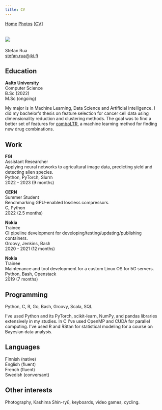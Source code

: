 ```yaml
---
title: CV
---
```


[Home](index.html) [Photos](photos.html) \[[CV](cv.html)\]

<img
    src="https://i.imgur.com/ca7NF1Z.jpg"
    style="
        border-radius: 10%;
        max-width: 200px;
        margin: 20px auto;
    "
/> \
Stefan Rua \
<stefan.rua@iki.fi>

## Education

**Aalto University** \
Computer Science \
B.Sc (2022) \
M.Sc (ongoing)

My major is in Machine Learning, Data Science and Artificial Intelligence. I
did my bachelor's thesis on feature selection for cancer cell data using
dimensionality reduction and clustering methods. The goal was to find a better
set of features for [comboLTR](https://pubmed.ncbi.nlm.nih.gov/34252952/), a
machine learning method for finding new drug combinations.

## Work

**FGI** \
Assistant Researcher \
Applying neural networks to agricultural image data, predicting yield and detecting alien species. \
Python, PyTorch, Slurm \
2022 - 2023 (9 months)

**CERN** \
Summer Student \
Benchmarking GPU-enabled lossless compressors. \
C, Python \
2022 (2.5 months)

**Nokia** \
Trainee \
CI pipeline development for developing/testing/updating/publishing containers. \
Groovy, Jenkins, Bash \
2020 - 2021 (12 months)

**Nokia** \
Trainee \
Maintenance and tool development for a custom Linux OS for 5G servers. \
Python, Bash, Openstack \
2019 (7 months)

## Programming

Python, C, R, Go, Bash, Groovy, Scala, SQL

I've used Python and its PyTorch, scikit-learn, NumPy, and pandas libraries
extensively in my studies.
In C I've used OpenMP and CUDA for parallel computing.
I've used R and RStan for statistical modeling for a course on Bayesian data analysis.

## Languages

Finnish (native) \
English (fluent) \
French (fluent) \
Swedish (conversant)

## Other interests

Photography, Kashima Shin-ryū, keyboards, video games, cycling.
